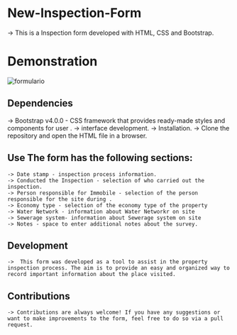 # New-Inspection-Form

 -> This is a Inspection form developed with HTML, CSS and Bootstrap.
# Demonstration 

![formulario](https://user-images.githubusercontent.com/122818137/217585445-4d3b9cd3-caa8-4af1-85bc-d7319f689305.png)

## Dependencies
 -> Bootstrap v4.0.0 - CSS framework that provides ready-made styles and components for user  .
 -> interface development.
 -> Installation.
 -> Clone the repository and open the HTML file in a browser.

## Use The form has the following sections:

    -> Date stamp - inspection process information.
    -> Conducted the Inspection - selection of who carried out the inspection.
    -> Person responsible for Immobile - selection of the person responsible for the site during .
    -> Economy type - selection of the economy type of the property
    -> Water Network - information about Water Networkr on site
    -> Sewerage system- information about Sewerage system on site
    -> Notes - space to enter additional notes about the survey.

## Development

    ->  This form was developed as a tool to assist in the property inspection process. The aim is to provide an easy and organized way to record important information about the place visited.

## Contributions

    -> Contributions are always welcome! If you have any suggestions or want to make improvements to the form, feel free to do so via a pull request.
